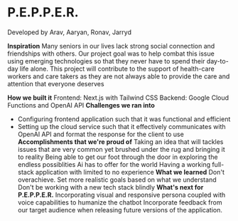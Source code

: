 # P.E.P.P.E.R.
Developed by Arav, Aaryan, Ronav, Jarryd

**Inspiration**
Many seniors in our lives lack strong social connection and friendships with others. Our project goal was to help combat this issue using emerging technologies​ so that they never have to spend their day-to-day life alone. This project will contribute to the support of health-care workers and care takers as they are not always able to provide the care and attention that everyone deserves

**How we built it**
Frontend: Next.js with Tailwind CSS
Backend: Google Cloud Functions and OpenAI API
**Challenges we ran into**
- Configuring frontend application such that it was functional and efficient
- Setting up the cloud service such that it effectively communicates with OpenAI API and format the response for the client to use
**Accomplishments that we're proud of**
Taking an idea that will tackles issues that are very common yet brushed under the rug and bringing it to reality
Being able to get our foot through the door in exploring the endless possiblities Ai has to offer for the world
Having a working full-stack application with limited to no experience
**What we learned**
Don't overachieve. Set more realistic goals based on what we understand
Don't be working with a new tech stack blindly
**What's next for P.E.P.P.E.R.**
Incorporating visual and responsive persona coupled with voice capabilities to humanize the chatbot​
Incorporate feedback from our target audience when releasing future versions of the application.

